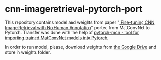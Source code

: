 # cnn-imageretrieval-pytorch-port
This repository contains model and weights from paper "[ Fine-tuning CNN Image Retrieval with No Human Annotation](http://cmp.felk.cvut.cz/~radenfil/publications/Radenovic-TPAMI18.pdf)"
ported from MatConvNet to Pytorch. Transfer was done with the help of [pytorch-mcn - tool for importing trained MatConvNet models into Pytorch](https://github.com/albanie/pytorch-mcn).

In order to run model, please, download weights from [the Google Drive](https://drive.google.com/open?id=1l34OJrHueu_1ZKVNl_IbX4PlbV4f-1Ue) and store in weights folder.
